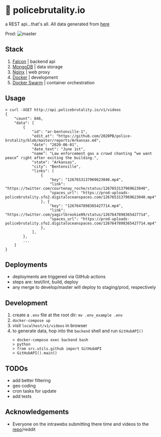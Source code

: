 # :rotating_light: policebrutality.io

a REST api...that's all. All data generated from [here](https://github.com/2020PB/police-brutality)

Prod: ![master](https://github.com/nickatnight/policebrutality.io/workflows/build,%20test%20and%20deploy/badge.svg?branch=master)

## Stack
1. [Falcon](https://falcon.readthedocs.io/en/stable/) | backend api
2. [MongoDB](https://www.mongodb.com/) | data storage
3. [Nginx](https://www.nginx.com/) | web proxy
4. [Docker](https://www.docker.com/) | development
5. [Docker Swarm](https://docs.docker.com/engine/swarm/) | container orchestration

## Usage
```
> curl -XGET http://api.policebrutality.io/v1/videos
{
    "count": 846,
    "data": [
        {
            "id": "ar-bentonville-1",
            "edit_at": "https://github.com/2020PB/police-brutality/blob/master/reports/Arkansas.md",
            "date": "2020-06-01",
            "date_text": "June 1st",
            "name": "Law enforcement gas a crowd chanting “we want peace” right after exiting the building.",
            "state": "Arkansas",
            "city": "Bentonville",
            "links": [
                {
                    "key": "1267653137969623040.mp4",
                    "link": "https://twitter.com/courtenay_roche/status/1267653137969623040",
                    "spaces_url": "https://prod-uploads-policebrutality.sfo2.digitaloceanspaces.com/1267653137969623040.mp4"
                }, {
                    "key": "1267647898365427714.mp4",
                    "link": "https://twitter.com/yagirlbrookie09/status/1267647898365427714",
                    "spaces_url": "https://prod-uploads-policebrutality.sfo2.digitaloceanspaces.com/1267647898365427714.mp4"
                },
            ],
        },
        ...
    ]
}
```

## Deployments
- deployments are triggered via GitHub actions
- steps are: test/lint, build, deploy
- any merge to develop/master will deploy to staging/prod, respectively

## Development
1. create a `.env` file at the root dir: `mv .env_example .env`
2. `docker-compose up`
3. visit `localhost/v1/videos` in browser
4. to generate data, hop into the `backend` shell and run `GitHubAPI()`
    ```
    > docker-compose exec backend bash
    > python
    > from src.utils.github import GitHubAPI
    > GitHubAPI().main()
    ```

## TODOs
- add better filtering
- geo coding
- cron tasks for update
- add tests

## Acknowledgements
- Everyone on the intrawebs submitting there time and videos to the [repo](https://github.com/2020PB/police-brutality)/reddit
